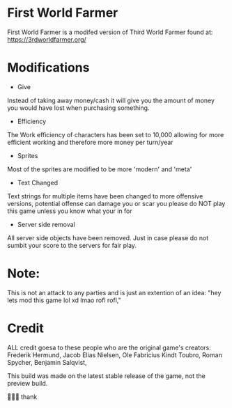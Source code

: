 # First World Farmer
First World Farmer is a modifed version of Third World Farmer found at:
https://3rdworldfarmer.org/



# Modifications

- Give


Instead of taking away money/cash it will give you the amount of money you would have lost when purchasing something.



-  Efficiency


The Work efficiency of characters has been set to 10,000 allowing for more efficient working and therefore more money per turn/year

-  Sprites


Most of the sprites are modified to be more 'modern' and 'meta'

- Text Changed


Text strings for multiple items have been changed to more offensive versions, potential offense can damage you or scar you please do NOT play this game unless you know what your in for

-  Server side removal


All server side objects have been removed. Just in case please do not sumbit your score to the servers for fair play.

# Note:
This is not an attack to any parties and is just an extention of an idea: "hey lets mod this game lol xd lmao rofl rofl," 


# Credit
ALL credit goesa to these people who are the original game's creators:
Frederik Hermund, 
Jacob Elias Nielsen, 
Ole Fabricius Kindt Toubro, 
Roman Spycher, 
Benjamin Salqvist, 

This build was made on the latest stable release of the game, not the preview build.

👌🏿😂
thank
